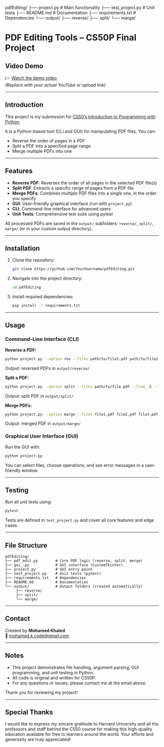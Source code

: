 
pdfEditing/
├── project.py            # Main functionality
├── test_project.py       # Unit tests
├── README.md             # Documentation
├── requirements.txt      # Dependencies
└── output/
    ├── reverse/
    ├── split/
    └── marge/

# PDF Editing Tools – CS50P Final Project

## Video Demo

👉 [Watch the demo video](https://your-video-link.com)  
*(Replace with your actual YouTube or upload link)*

---

## Introduction

This project is my submission for [CS50’s Introduction to Programming with Python](https://cs50.harvard.edu/python/project/).

It is a Python-based tool (CLI and GUI) for manipulating PDF files. You can:

- Reverse the order of pages in a PDF
- Split a PDF into a specified page range
- Merge multiple PDFs into one

---

## Features

- **Reverse PDF**: Reverses the order of all pages in the selected PDF file(s)
- **Split PDF**: Extracts a specific range of pages from a PDF file
- **Merge PDFs**: Combines multiple PDF files into a single one, in the order you specify
- **GUI**: User-friendly graphical interface (run with `project.py`)
- **CLI**: Command-line interface for advanced users
- **Unit Tests**: Comprehensive test suite using pytest

All processed PDFs are saved in the `output/` subfolders: `reverse/`, `split/`, `marge/` (or in your custom output directory).

---

## Installation

1. Clone the repository:
    ```bash
    git clone https://github.com/YourUsername/pdfEditing.git
    ```
2. Navigate into the project directory:
    ```bash
    cd pdfEditing
    ```
3. Install required dependencies:
    ```bash
    pip install -r requirements.txt
    ```

---

## Usage

### Command-Line Interface (CLI)

**Reverse a PDF:**
```bash
python project.py --option rev --files path/to/file1.pdf path/to/file2.pdf
```
Output: reversed PDFs in `output/reverse/`

**Split a PDF:**
```bash
python project.py --option split --files path/to/file.pdf --from_ 2 --to 5
```
Output: split PDF in `output/split/`

**Merge PDFs:**
```bash
python project.py --option marge --files file1.pdf file2.pdf file3.pdf
```
Output: merged PDF in `output/marge/`

### Graphical User Interface (GUI)

Run the GUI with:
```bash
python project.py
```
You can select files, choose operations, and see error messages in a user-friendly window.

---

## Testing

Run all unit tests using:
```bash
pytest
```
Tests are defined in `test_project.py` and cover all core features and edge cases.

---

## File Structure

```
pdfEditing/
├── pdf_edit.py        # Core PDF logic (reverse, split, merge)
├── gui_.py            # GUI interface (CustomTkinter)
├── project.py         # GUI entry point
├── test_project.py    # Unit tests (pytest)
├── requirements.txt   # Dependencies
├── README.md          # Documentation
└── output/            # Output folders (created automatically)
     ├── reverse/
     ├── split/
     └── marge/
```

---

## Contact

Created by **Mohamed Khaled**  
📩 mohamed.k.code@gmail.com

---

## Notes

- This project demonstrates file handling, argument parsing, GUI programming, and unit testing in Python.
- All code is original and written for CS50P.
- For any questions or issues, please contact me at the email above.

Thank you for reviewing my project!

---

## Special Thanks

I would like to express my sincere gratitude to Harvard University and all the professors and staff behind the CS50 course for making this high-quality education available for free to learners around the world. Your efforts and generosity are truly appreciated!
